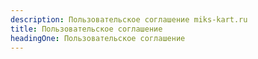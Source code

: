 ```yaml
---
description: Пользовательское соглашение miks-kart.ru
title: Пользовательское соглашение
headingOne: Пользовательское соглашение
---
```

